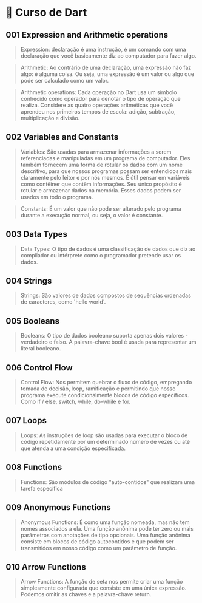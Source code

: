 # 🔵 Curso de Dart

## 001 Expression and Arithmetic operations

> Expression: declaração é uma instrução, é um comando com uma declaração que você basicamente diz ao computador para fazer algo.

> Arithmetic: Ao contrário de uma declaração, uma expressão não faz algo: é alguma coisa. Ou seja, uma expressão é um valor ou algo que pode ser calculado como um valor.

> Arithmetic operations: Cada operação no Dart usa um símbolo conhecido como operador para denotar o tipo de operação que realiza. Considere as quatro operações aritméticas que você aprendeu nos primeiros tempos de escola: adição, subtração, multiplicação e divisão.

## 002 Variables and Constants

> Variables: São usadas para armazenar informações a serem referenciadas e manipuladas em um programa de computador. Eles também fornecem uma forma de rotular os dados com um nome descritivo, para que nossos programas possam ser entendidos mais claramente pelo leitor e por nós mesmos. É útil pensar em variáveis ​​como contêiner que contêm informações. Seu único propósito é rotular e armazenar dados na memória. Esses dados podem ser usados ​​em todo o programa.

> Constants: É um valor que não pode ser alterado pelo programa durante a execução normal, ou seja, o valor é constante.

## 003 Data Types

> Data Types: O tipo de dados é uma classificação de dados que diz ao compilador ou intérprete como o programador pretende usar os dados.

## 004 Strings

> Strings: São valores de dados compostos de sequências ordenadas de caracteres, como 'hello world'.

## 005 Booleans

> Booleans: O tipo de dados booleano suporta apenas dois valores - verdadeiro e falso. A palavra-chave bool é usada para representar um literal booleano.

## 006 Control Flow

> Control Flow: Nos permitem quebrar o fluxo de código, empregando tomada de decisão, loop, ramificação e permitindo que nosso programa execute condicionalmente blocos de código específicos. Como if / else, switch, while, do-while e for.

## 007 Loops

> Loops: As instruções de loop são usadas para executar o bloco de código repetidamente por um determinado número de vezes ou até que atenda a uma condição especificada.

## 008 Functions

> Functions: São módulos de código "auto-contidos" que realizam uma tarefa específica

## 009 Anonymous Functions

> Anonymous Functions: É como uma função nomeada, mas não tem nomes associados a ela. Uma função anônima pode ter zero ou mais parâmetros com anotações de tipo opcionais. Uma função anônima consiste em blocos de código autocontidos e que podem ser transmitidos em nosso código como um parâmetro de função.

## 010 Arrow Functions

> Arrow Functions: A função de seta nos permite criar uma função simplesmente configurada que consiste em uma única expressão. Podemos omitir as chaves e a palavra-chave return.
